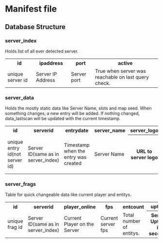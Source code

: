 # Manifest file
## Database Structure
### server_index
 Holds list of all ever detected server.
  <table>
  <tr>
    <th>id</th>
    <th>ipaddress</th> 
    <th>port</th>
    <th>active</th>
  </tr>
  <tr>
    <td>unique server id</td>
    <td>Server IP Address</td> 
    <td>Server port</td>
    <td>True when server was reachable on last query check.</td>
  </tr>
</table>

### server_data
 Holds the mostly static data like Server Name, slots and map seed. When something changes, a new entry will be added.
 If nothing changed, data_lastscan will be updated with the current timestamp.
 
 <table>
  <tr>
    <th>id</th>
    <th>serverid</th> 
    <th>entrydate</th>
    <th>server_name</th>
    <th>server_logo</th>
    <th>server_descr[num]</th>
    <th>server_maxplayer</th>
    <th>server_mapsize</th>
    <th>server_build</th>
    <th>server_hash</th>
    <th>server_seed</th>
    <th>data_hash</th>
    <th>data_lastscan</th>
  </tr>
  <tr>
    <td>unique entry id(not server id)</td>
    <td>Server ID(same as in server_index)</td> 
    <td>Timestamp when the entry was created</td>
    <td>Server Name</td>
    <th>URL to server logo</th>
    <th>Server Description(multiple entrys)</th>
    <th>Slots</th>
    <th>Mapsize</th>
    <th>Server Version</th>
    <th>Server Hash(from server query)</th>
    <th>Server Map Seed</th>
    <th>Hash of all columns to fast check for changes</th>
    <th>Last time this server was scanned</th>
  </tr>
</table>

### server_frags
Table for quick changeable data like current player and entitys.
<table>
  <tr>
    <th>id</th>
    <th>serverid</th> 
    <th>player_online</th>
    <th>fps</th>
    <th>entcount</th>
    <th>uptime</th>
    <th>time</th>
  </tr>
  <tr>
    <td>unique frag id</td>
    <td>Server ID(same as in server_index)</td> 
    <td>Current Player on the Server</td>
    <td>Current server fps</td>
    <td>Total number of entitys.</td>
    <th>Server Uptime in seconds</th>
    <th>timestamp</th>
  </tr>
</table>
